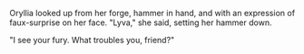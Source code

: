 Oryllia looked up from her forge, hammer in hand, and with an expression of faux-surprise on her face. "Lyva," she said, setting her hammer down.

"I see your fury. What troubles you, friend?"